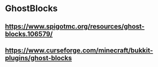 # GhostBlocks
 
## https://www.spigotmc.org/resources/ghost-blocks.106579/
## https://www.curseforge.com/minecraft/bukkit-plugins/ghost-blocks

